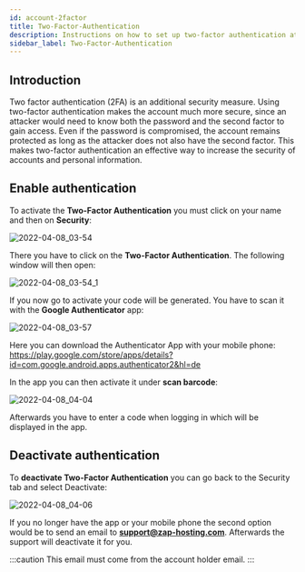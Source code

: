 ```yaml
---
id: account-2factor
title: Two-Factor-Authentication
description: Instructions on how to set up two-factor authentication at ZAP-Hosting - ZAP-Hosting.com documentation
sidebar_label: Two-Factor-Authentication
---
```


## 

## Introduction

Two factor authentication (2FA) is an additional security measure. Using two-factor authentication makes the account much more secure, since an attacker would need to know both the password and the second factor to gain access. Even if the password is compromised, the account remains protected as long as the attacker does not also have the second factor. This makes two-factor authentication an effective way to increase the security of accounts and personal information. 



## Enable authentication

To activate the **Two-Factor Authentication** you must click on your name and then on **Security**:

![2022-04-08_03-54](https://screensaver01.zap-hosting.com/index.php/s/CLQEKZaDoKRjMd2/preview)

There you have to click on the **Two-Factor Authentication**. The following window will then open:  

![2022-04-08_03-54_1](https://screensaver01.zap-hosting.com/index.php/s/LZtD7ZcGqmfLHdG/preview)

If you now go to activate your code will be generated. You have to scan it with the **Google Authenticator** app: 

![2022-04-08_03-57](https://screensaver01.zap-hosting.com/index.php/s/HCQQedP7LBjiW84/preview)

Here you can download the Authenticator App with your mobile phone: https://play.google.com/store/apps/details?id=com.google.android.apps.authenticator2&hl=de

In the app you can then activate it under **scan barcode**: 

![2022-04-08_04-04](https://screensaver01.zap-hosting.com/index.php/s/r2j7xEXLMsnM7NS/preview)

Afterwards you have to enter a code when logging in which will be displayed in the app.



## Deactivate authentication

To **deactivate Two-Factor Authentication** you can go back to the Security tab and select Deactivate: 

![2022-04-08_04-06](https://screensaver01.zap-hosting.com/index.php/s/wTRKX2qNdzRrnHk/preview.png)

If you no longer have the app or your mobile phone the second option would be to send an email to **support@zap-hosting.com**. Afterwards the support will deactivate it for you.

:::caution
This email must come from the account holder email.
:::
